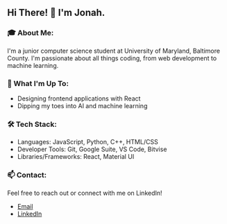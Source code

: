 ## Hi There! 👋 I'm Jonah.

### 🎓 About Me:

I'm a junior computer science student at University of Maryland, Baltimore County. I'm passionate about all things coding, from web development to machine learning.

### 🚀 What I'm Up To:

 - Designing frontend applications with React
 - Dipping my toes into AI and machine learning

### 🛠️ Tech Stack:

 - Languages: JavaScript, Python, C++, HTML/CSS
 - Developer Tools: Git, Google Suite, VS Code, Bitvise
 - Libraries/Frameworks: React, Material UI

### 📫 Contact:

Feel free to reach out or connect with me on LinkedIn!

 - [Email](mailto:silversteinjonah@gmail.com)
 - [LinkedIn](linkedin.com/in/jonah-sliv)

<!--
- 🔭 I’m currently working on ...
- 🌱 I’m currently learning ...
- 👯 I’m looking to collaborate on ...
- 🤔 I’m looking for help with ...
- 💬 Ask me about ...
- 📫 How to reach me: ...
- 😄 Pronouns: ...
- ⚡ Fun fact: ...
-->

